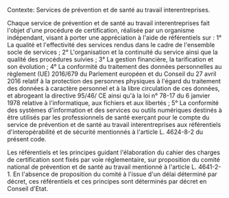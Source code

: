 Contexte: Services de prévention et de santé au travail interentreprises.

Chaque service de prévention et de santé au travail interentreprises fait l'objet d'une procédure de certification, réalisée par un organisme indépendant, visant à porter une appréciation à l'aide de référentiels sur : 1° La qualité et l'effectivité des services rendus dans le cadre de l'ensemble socle de services ; 2° L'organisation et la continuité du service ainsi que la qualité des procédures suivies ; 3° La gestion financière, la tarification et son évolution ; 4° La conformité du traitement des données personnelles au règlement (UE) 2016/679 du Parlement européen et du Conseil du 27 avril 2016 relatif à la protection des personnes physiques à l'égard du traitement des données à caractère personnel et à la libre circulation de ces données, et abrogeant la directive 95/46/ CE ainsi qu'à la loi n° 78-17 du 6 janvier 1978 relative à l'informatique, aux fichiers et aux libertés ; 5° La conformité des systèmes d'information et des services ou outils numériques destinés à être utilisés par les professionnels de santé exerçant pour le compte du service de prévention et de santé au travail interentreprises aux référentiels d'interopérabilité et de sécurité mentionnés à l'article L. 4624-8-2 du présent code.

Les référentiels et les principes guidant l'élaboration du cahier des charges de certification sont fixés par voie réglementaire, sur proposition du comité national de prévention et de santé au travail mentionné à l'article L. 4641-2-1. En l'absence de proposition du comité à l'issue d'un délai déterminé par décret, ces référentiels et ces principes sont déterminés par décret en Conseil d'Etat.